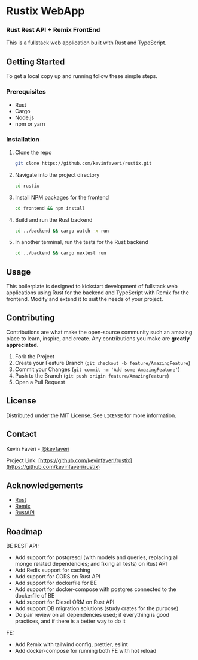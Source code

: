 # Rustix WebApp
### Rust Rest API + Remix FrontEnd
This is a fullstack web application built with Rust and TypeScript.

## Getting Started

To get a local copy up and running follow these simple steps.

### Prerequisites

- Rust
- Cargo
- Node.js
- npm or yarn

### Installation

1. Clone the repo
   ```sh
   git clone https://github.com/kevinfaveri/rustix.git
   ```
2. Navigate into the project directory
   ```sh
   cd rustix
   ```
3. Install NPM packages for the frontend
   ```sh
   cd frontend && npm install
   ```
4. Build and run the Rust backend
   ```sh
   cd ../backend && cargo watch -x run
   ```
5. In another terminal, run the tests for the Rust backend
   ```sh
   cd ../backend && cargo nextest run
   ```

## Usage

This boilerplate is designed to kickstart development of fullstack web applications using Rust for the backend and TypeScript with Remix for the frontend. Modify and extend it to suit the needs of your project.

## Contributing

Contributions are what make the open-source community such an amazing place to learn, inspire, and create. Any contributions you make are **greatly appreciated**.

1. Fork the Project
2. Create your Feature Branch (`git checkout -b feature/AmazingFeature`)
3. Commit your Changes (`git commit -m 'Add some AmazingFeature'`)
4. Push to the Branch (`git push origin feature/AmazingFeature`)
5. Open a Pull Request

## License

Distributed under the MIT License. See `LICENSE` for more information.

## Contact

Kevin Faveri - [@kevfaveri](https://twitter.com/kevfaveri)

Project Link: [https://github.com/kevinfaveri/rustix](https://github.com/kevinfaveri/rustix)

## Acknowledgements

- [Rust](https://www.rust-lang.org/)
- [Remix](https://remix.run/)
- [RustAPI](https://github.com/ndelvalle/rustapi)

## Roadmap
BE REST API:
- Add support for postgresql (with models and queries, replacing all mongo related dependencies; and fixing all tests) on Rust API
- Add Redis support for caching
- Add support for CORS on Rust API
- Add support for dockerfile for BE
- Add support for docker-compose with postgres connected to the dockerfile of BE
- Add support for Diesel ORM on Rust API
- Add support DB migration solutions (study crates for the purpose)
- Do pair review on all dependencies used; if everything is good practices, and if there is a better way to do it

FE:
- Add Remix with tailwind config, prettier, eslint
- Add docker-compose for running both FE with hot reload
